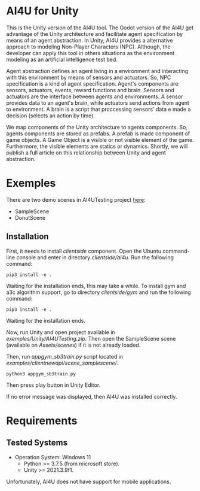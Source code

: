 
# AI4U for Unity

This is the Unity version of the AI4U tool. The Godot version of the AI4U get advantage of the Unity architecture and facilitate agent specification by means of an agent abstraction. In Unity, AI4U provides a alternative approach to modeling Non-Player Characters (NPC). Although, the developer can apply this tool in others situations as the environment modeling as an artificial intelligence test bed. 

Agent abstraction defines an agent living in a environment and interacting with this environment by means of sensors and actuators. So, NPC specification is a kind of agent specification. Agent's components are: sensors, actuators, events, reward functions and brain. Sensors and actuators are the interface between agents and environments. A sensor provides data to an agent's brain, while actuators send actions from agent to environment. A brain is a script that proccessing sensors' data e made a decision (selects an action by time).

We map components of the Unity architecture to agents components. So, agents components are stored as prefabs. A prefab is made component of game objects. A Game Object is a visible or not visible element of the game. Furthermore, the visible elements are statics or dynamics. Shortly, we will publish a full article on this relationship between Unity and agent abstraction. 


# Exemples
There are two demo scenes in AI4UTesting project [here](../../examples/Unity/AI4UTesting.zip):

*   SampleScene
*   DonutScene

## Installation
First, it needs to install *clientside* component. Open the Ubuntu command-line console and enter in directory *clientside/ai4u*. Run the following command:

```
pip3 install -e .
```

Waiting for the installation ends, this may take a while. To install gym and a3c algorithm support, go to directory *clientside/gym* and run the following command:

```
pip3 install -e .
```

Waiting for the installation ends.

Now, run Unity and open project available in *exemples/Unity/AI4UTesting.zip*.  Then open the SampleScene scene (available on *Assets/scenes*) if it is not already loaded.

Then, run *appgym_sb3train.py* script located in *examples/clientnewapi/scene_samplescene/*.

```
python3 appgym_sb3train.py
```

Then press play button in Unity Editor.

If no error message was displayed, then AI4U was installed correctly.

# Requirements

Tested Systems
----------

- Operation System: Windows 11
     * Python >= 3.7.5 (from microsoft store).
     * Unity >= 2021.3.9f1.

Unfortunately, AI4U does not have support for mobile applications.

